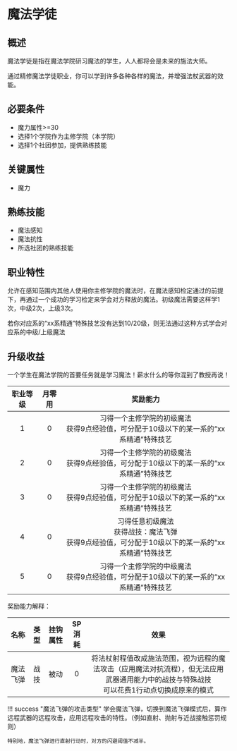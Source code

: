 # 魔法学徒

## 概述

魔法学徒是指在魔法学院研习魔法的学生，人人都将会是未来的施法大师。

通过精修魔法学徒职业，你可以学到许多各种各样的魔法，并增强法杖武器的效能。

## 必要条件

* 魔力属性>=30
* 选择1个学院作为主修学院（本学院）
* 选择1个社团参加，提供熟练技能

## 关键属性

* 魔力

## 熟练技能

* 魔法感知
* 魔法抗性
* 所选社团的熟练技能
  
## 职业特性

允许在感知范围内其他人使用你主修学院的魔法时，在魔法感知检定通过的前提下，再通过一个成功的学习检定来学会对方释放的魔法。初级魔法需要这样学1次，中级2次，上级3次。

若你对应系的“xx系精通”特殊技艺没有达到10/20级，则无法通过这种方式学会对应系的中级/上级魔法

## 升级收益

一个学生在魔法学院的首要任务就是学习魔法！薪水什么的等你混到了教授再说！

职业等级|月零用|奖励能力
:--:|:--:|:--:
1|0|习得一个主修学院的初级魔法<br>获得9点经验值，可分配于10级以下的某一系的“xx系精通”特殊技艺
2|0|习得一个主修学院的初级魔法<br>获得9点经验值，可分配于10级以下的某一系的“xx系精通”特殊技艺
3|0|习得一个主修学院的初级魔法<br>获得9点经验值，可分配于10级以下的某一系的“xx系精通”特殊技艺
4|0|习得任意初级魔法<br>获得战技：魔法飞弹<br>获得9点经验值，可分配于10级以下的某一系的“xx系精通”特殊技艺
5|0|习得一个主修学院的中级魔法<br>获得9点经验值，可分配于10级以下的某一系的“xx系精通”特殊技艺

奖励能力解释：

名称|类型|挂钩属性|SP消耗|效果
:--:|:--:|:--:|:--:|:--:
魔法飞弹|战技|被动|0|将法杖射程值改成施法范围，视为远程的魔法攻击（应用魔法对抗流程），但无法应用武器通用能力中的战技与特殊战技<br>可以花费1行动点切换成原来的模式

!!! success "魔法飞弹的攻击类型"
    学会魔法飞弹，切换到魔法飞弹模式后，算作远程武器的远程攻击，应用远程攻击的特性。（例如直射、抛射与近战接触惩罚规则）

    特别地，魔法飞弹进行直射行动时，对方的闪避阈值不减半。

